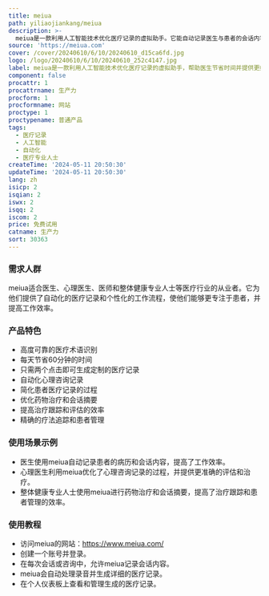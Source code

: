 ```yaml
---
title: meiua
path: yiliaojiankang/meiua
description: >-
  meiua是一款利用人工智能技术优化医疗记录的虚拟助手。它能自动记录医生与患者的会话内容，并生成结构化和详细的医疗记录，为医生节省时间并提供更准确的医疗服务。meiua的主要优点包括准确的术语识别、节省时间、自定义模板、自动生成笔记等。它的定位是为医疗专业人士提供创新的工具，提高工作效率。
source: 'https://meiua.com'
cover: /cover/20240610/6/10/20240610_d15ca6fd.jpg
logo: /logo/20240610/6/10/20240610_252c4147.jpg
label: meiua是一款利用人工智能技术优化医疗记录的虚拟助手，帮助医生节省时间并提供更好的医疗服务。
component: false
procattr: 1
procattrname: 生产力
procform: 1
procformname: 网站
proctype: 1
proctypename: 普通产品
tags:
  - 医疗记录
  - 人工智能
  - 自动化
  - 医疗专业人士
createTime: '2024-05-11 20:50:30'
updateTime: '2024-05-11 20:50:30'
lang: zh
isicp: 2
isqian: 2
iswx: 2
isqq: 2
iscom: 2
price: 免费试用
catname: 生产力
sort: 30363
---
```




### 需求人群
meiua适合医生、心理医生、医师和整体健康专业人士等医疗行业的从业者。它为他们提供了自动化的医疗记录和个性化的工作流程，使他们能够更专注于患者，并提高工作效率。

### 产品特色
* 高度可靠的医疗术语识别
* 每天节省60分钟的时间
* 只需两个点击即可生成定制的医疗记录
* 自动化心理咨询记录
* 简化患者医疗记录的过程
* 优化药物治疗和会话摘要
* 提高治疗跟踪和评估的效率
* 精确的疗法追踪和患者管理

### 使用场景示例
* 医生使用meiua自动记录患者的病历和会话内容，提高了工作效率。
* 心理医生利用meiua优化了心理咨询记录的过程，并提供更准确的评估和治疗。
* 整体健康专业人士使用meiua进行药物治疗和会话摘要，提高了治疗跟踪和患者管理的效率。

### 使用教程
* 访问meiua的网站：https://www.meiua.com/
* 创建一个账号并登录。
* 在每次会话或咨询中，允许meiua记录会话内容。
* meiua会自动处理录音并生成详细的医疗记录。
* 在个人仪表板上查看和管理生成的医疗记录。

  
